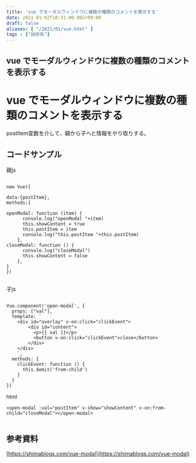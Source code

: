 ```yaml
---
title: 'vue でモーダルウィンドウに複数の種類のコメントを表示する'
date: 2021-01-02T10:31:00.002+09:00
draft: false
aliases: [ "/2021/01/vue.html" ]
tags : ["技術系"]
---
```

## vue でモーダルウィンドウに複数の種類のコメントを表示する

vue でモーダルウィンドウに複数の種類のコメントを表示する[](#vue_でモーダルウィンドウに複数の種類のコメントを表示する "vue_でモーダルウィンドウに複数の種類のコメントを表示する")
==================================================================================================

postItem変数を介して、親から子へと情報をやり取りする。

コードサンプル[](#コードサンプル "コードサンプル")
-----------------------------

親js

```
  
new Vue({  
  
data:{postItem},  
methods:{  
  
openModal: function (item) {  
      console.log("openModal "+item)  
      this.showContent = true  
      this.postItem = item  
      console.log("this.postItem "+this.postItem)  
    },  
closeModal: function () {  
      console.log("closeModal")  
      this.showContent = false  
    },  
}  
})  
  

```

子js

```
  
Vue.component('open-modal', {  
  props: ["val"],  
  template: `  
    <div id="overlay" v-on:click="clickEvent">  
        <div id="content">  
          <p>{{ val }}</p>  
          <button v-on:click="clickEvent">close</button>  
        </div>  
    </div>  
    `,  
  methods: {  
    clickEvent: function () {  
      this.$emit('from-child')  
    }  
  }  
})  

```

html

```
<open-modal :val="postItem" v-show="showContent" v-on:from-child="closeModal"></open-modal>  
  

```

参考資料[](#参考資料 "参考資料")
--------------------

[https://shimablogs.com/vue-modal](https://shimablogs.com/vue-modal)
